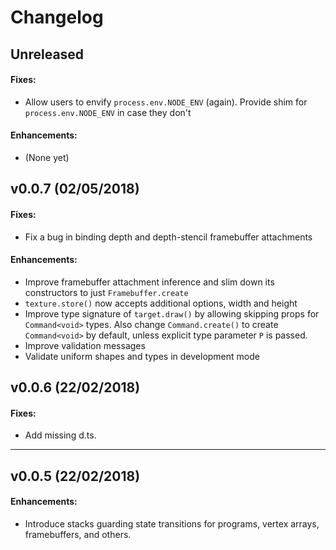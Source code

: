 # Changelog

## Unreleased
#### Fixes:

-   Allow users to envify `process.env.NODE_ENV` (again). Provide shim for
    `process.env.NODE_ENV` in case they don't

#### Enhancements:

-   (None yet)

## v0.0.7 (02/05/2018)
#### Fixes:

-   Fix a bug in binding depth and depth-stencil framebuffer attachments

#### Enhancements:

-   Improve framebuffer attachment inference and slim down its constructors to
    just `Framebuffer.create`
-   `texture.store()` now accepts additional options, width and height
-   Improve type signature of `target.draw()` by allowing skipping props for
    `Command<void>` types. Also change `Command.create()` to create `Command<void>`
    by default, unless explicit type parameter `P` is passed.
-   Improve validation messages
-   Validate uniform shapes and types in development mode


## v0.0.6 (22/02/2018)
#### Fixes:

-   Add missing d.ts.

---

## v0.0.5 (22/02/2018)
#### Enhancements:

-   Introduce stacks guarding state transitions for programs, vertex arrays,
    framebuffers, and others.
